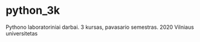 # python_3k
Pythono laboratoriniai darbai. 3 kursas, pavasario semestras. 2020 Vilniaus universitetas
